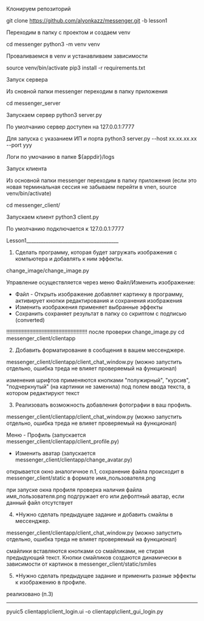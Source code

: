 Клонируем репозиторий 

git clone https://github.com/alyonkazz/messenger.git -b lesson1

Переходим в папку с проектом и создаем venv

cd messenger 
python3 -m  venv venv

Проваливаемся в venv и устанавливаем зависимости 

source venv/bin/activate
pip3  install -r requirements.txt


Запуск сервера 

Из сновной папки messenger переходим в папку приложения 

cd messenger_server

Запускаем сервер 
python3 server.py

По умолчанию сервер доступен на 127.0.0.1:7777

Для запуска с указанием ИП и порта 
python3 server.py --host xx.xx.xx.xx --port yyy

Логи по умочанию в папке ${appdir}/logs


Запуск клиента 

Из основной папки messenger переходим в папку приложения (если это новая терминальная сессия не забываем перейти в vnen, source venv/bin/activate)

cd messenger_client/

Запускаем клиент 
python3 client.py

По умолчанию подключается к 127.0.0.1:7777


Lesson1______________________________________

1. Сделать программу, которая будет загружать изображения с компьютера и добавлять к ним эффекты.

change_image/change_image.py

Управление осуществляется через меню Файл/Изменить изображение:
  - Файл - Открыть изображение добавляет картинку в программу, активирует кнопки редактирования и сохранения изображения
  - Изменить изображения применяет выбранные эффекты
  - Сохранить сохраняет результат в папку со скриптом с подписью (converted)
  
!!!!!!!!!!!!!!!!!!!!!!!!!!!!!!!!!!!!!!!!!!!!!!!!!!!!!
после проверки change_image.py
cd messenger_client/clientapp

2. Добавить форматирование в сообщения в вашем мессенджере.

messenger_client/clientapp/client_chat_window.py 
(можно запустить отдельно, ошибка треда не влияет проверяемый на функционал)

изменения шрифтов применяются кнопками "полужирный", "курсив", "подчеркнутый" (на картинки не заменила)
под полем ввода текста, в котором редактируют текст 

3. Реализовать возможность добавления фотографии в ваш профиль.

messenger_client/clientapp/client_chat_window.py 
(можно запустить отдельно, ошибка треда не влияет проверяемый на функционал)

Меню - Профиль (запускается messenger_client/clientapp/client_profile.py)
- Изменить аватар (запускается messenger_client/clientapp/change_avatar.py)

открывается окно аналогичное п.1, 
сохранение файла происходит в messenger_client/static  в формате имя_пользователя.png

при запуске окна профиля проверка наличия файла имя_пользователя.png подгружает его или
дефолтный аватар, если данный файл отсутствует

4. *Нужно сделать предыдущее задание и добавить смайлы в мессенджер.

messenger_client/clientapp/client_chat_window.py 
(можно запустить отдельно, ошибка треда не влияет проверяемый на функционал)

смайлики вставляются кнопками со смайликами, не стирая предыдующий текст.
Кнопки смайликов создаются динамически в зависимости от картинок в messenger_client/static/smiles

5. *Нужно сделать предыдущее задание и применить разные эффекты к изображению в профиле.

реализовано (п.3)

______________________________________
pyuic5 clientapp\client_login.ui -o clientapp\client_gui_login.py
